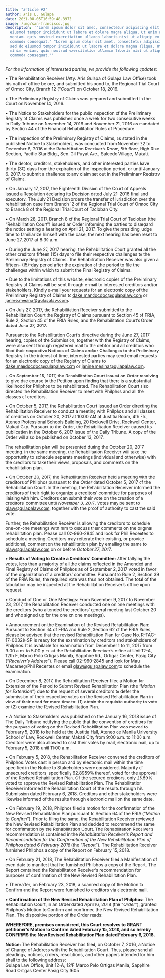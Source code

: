 ```yaml
---
title: "Article #2"
author: Aris L. Gulapa
date: 2021-08-05T16:59:48.397Z
image: /img/san-francisco.jpg
description: '"Lorem ipsum dolor sit amet, consectetur adipiscing elit, sed do
  eiusmod tempor incididunt ut labore et dolore magna aliqua. Ut enim ad minim
  veniam, quis nostrud exercitation ullamco laboris nisi ut aliquip ex ea
  commodo consequat." "Lorem ipsum dolor sit amet, consectetur adipiscing elit,
  sed do eiusmod tempor incididunt ut labore et dolore magna aliqua. Ut enim ad
  minim veniam, quis nostrud exercitation ullamco laboris nisi ut aliquip ex ea
  commodo consequat."'
---
```

<!--StartFragment-->

*For the information of interested parties, we provide the following updates:*

• The Rehabilitation Receiver (Atty. Aris Gulapa of Gulapa Law Office) took his oath of office before, and submitted his bond to, the Regional Trial Court of Ormoc City, Branch 12 (“*Court*”) on October 18, 2016.

• The Preliminary Registry of Claims was prepared and submitted to the Court on November 14, 2016.

• The Notice to Stakeholders for the public inspection of the Preliminary Registry of Claims was published once a week for two consecutive weeks in Daily Tribune on November 14, 2016 and November 21, 2016 as mandated by Section 44 of the Financial Rehabilitation Rules of Procedure.

• The inspection of the Preliminary Registry of Claims, as stated in the published Notice to Stakeholders, was conducted from November 22 to December 6, 2016 at the Rehabilitation Receiver’s Room, 5th floor, High Rise Section, Pacific Star Bldg., Sen. Gil Puyat Ave., Salcedo Village, Makati.

• The debtor, creditors, stakeholders, and other interested parties have thirty (30) days from the expiration of the inspection period, or until January 6, 2017, to submit a challenge to any claim set out in the Preliminary Registry of Claims.

• On January 17, 2017, the Eighteenth Division of the Court of Appeals issued a Resolution declaring its Decision dated July 21, 2016 final and executory. The July 21 Decision orders the transfer of jurisdiction over the rehabilitation case from Branch 12 of the Regional Trial Court of Ormoc City to Branch 8 of the Regional Trial Court of Tacloban City.

• On March 28, 2017, Branch 8 of the Regional Trial Court of Tacloban (the “Rehabilitation Court”) issued an Order informing the parties to disregard the notice setting a hearing on April 21, 2017. To give the presiding judge time to familiarize himself with the case, the next hearing has been reset to June 27, 2017 at 8:30 a.m.

• During the June 27, 2017 hearing, the Rehabilitation Court granted all the other creditors fifteen (15) days to file their respective challenges to the Preliminary Registry of Claims. The Rehabilitation Receiver was also given a fifteen- (15)-day period after the expiration of the period to file the challenges within which to submit the Final Registry of Claims.

• Due to the limitations of this website, electronic copies of the Preliminary Registry of Claims will be sent through e-mail to interested creditors and/or stakeholders. Kindly e-mail your requests for an electronic copy of the Preliminary Registry of Claims to dake.mandocdoc@gulapalaw.com or janine.mesina@gulapalaw.com.

• On July 27, 2017, the Rehabilitation Receiver submitted to the Rehabilitation Court the Registry of Claims pursuant to Section 45 of FRIA, Rule 2, Section 45 of the FRIA Rules, and the Rehabilitation Court’s Order dated June 27, 2017.

Pursuant to the Rehabilitation Court’s directive during the June 27, 2017 hearing, copies of the Submission, together with the Registry of Claims, were also sent through registered mail to the debtor and all creditors who filed their respective Notices of Claims and/or Challenges to the Preliminary Registry. In the interest of time, interested parties may send email requests for an electronic copy of the Registry of Claims to dake.mandocdoc@gulapalaw.com or janine.mesina@gulapalaw.com.

• On September 15, 2017, the Rehabilitation Court issued an Order resolving to give due course to the Petition upon finding that there is a substantial likelihood for Philphos to be rehabilitated. The Rehabilitation Court also directed the Rehabilitation Receiver to meet with Philphos and all the classes of creditors.

• On October 5, 2017, the Rehabilitation Court issued an Order directing the Rehabilitation Receiver to conduct a meeting with Philphos and all classes of creditors on October 20, 2017 at 10:00 AM at Justitia Room, 4th Flr., Ateneo Professional Schools Building, 20 Rockwell Drive, Rockwell Center, Makati City. Pursuant to the Order, the Rehabilitation Receiver caused its publication in the October 6, 2017 issue of the Daily Tribune. A copy of the Order will also be published on October 13, 2017.

The rehabilitation plan will be presented during the October 20, 2017 meeting. In the same meeting, the Rehabilitation Receiver will take the opportunity to schedule separate meetings (individual and otherwise) with the creditors to take their views, proposals, and comments on the rehabilitation plan.

• On October 20, 2017, the Rehabilitation Receiver held a meeting with the creditors of Philphos pursuant to the *Order* dated October 5, 2017 of the Rehabilitation Court. In the meeting, the Rehabilitation Receiver informed the creditors of their right to organize a creditors’ committee for purposes of liaising with him. Creditors can submit their vote on the creation of a creditors’ committee until *November 3, 2017*. Votes may be sent to glaw@gulapalaw.com, together with the proof of authority to cast the said vote.

Further, the Rehabilitation Receiver is allowing the creditors to schedule one-on-one meetings with him to discuss their comments on the original rehabilitation plan. Please call 02-960-2845 and look for Phil Recentes to schedule a meeting. Creditors may reiterate their existing, or provide additional, comment on the rehabilitation plan by emailing the same to glaw@gulapalaw.com on or before *October 27, 2017*.

• **Results of Voting to Create a Creditors’ Committee:** After tallying the votes, less than a majority of all the claims reflected in the Amended and Final Registry of Claims of Philphos as of September 2, 2017 voted in favor of the organization of a creditors’ committee. Pursuant to Rule 2, Section 39 of the FRIA Rules, the required vote was thus not obtained. The total of the tabulation may be inspected at the Rehabilitation Receiver’s office upon request.

• Conduct of One on One Meetings: From November 9, 2017 to November 23, 2017, the Rehabilitation Receiver conducted one on one meetings with the creditors (who attended the creditors’ general meeting last October 20 and who signed up for the one on one meetings).

• Announcement on the Examination of the Revised Rehabilitation Plan: Pursuant to Section 64 of FRIA and Rule 2, Section 62 of the FRIA Rules, please be advised that the revised Rehabilitation Plan for Case No. R-TAC-17-00328-SP is ready for the examination by creditors and stakeholders of Philphos. It is available for examination from December 1 to 11, 2017 from 9:00 a.m. to 5:00 p.m. at the Rehabilitation Receiver’s office at Unit 12-A, 12th F, Marco Polo Ortigas Manila, Sapphire Rd., Ortigas Center, Pasig City (“*Receiver’s Address*”). Please call 02-960-2845 and look for Mau Macaraeg/Phil Recentes or email glaw@gulapalaw.com to schedule the examination.

• On December 8, 2017, the Rehabilitation Receiver filed a Motion for Extension of the Period to Submit Revised Rehabilitation Plan (the “*Motion for Extension*”) due to the request of several creditors to defer the submission of their respective votes on the Revised Rehabilitation Plan in view of their need for more time to: (1) obtain the requisite authority to vote or (2) examine the Revised Rehabilitation Plan.

• A Notice to Stakeholders was published on the January 16, 2018 issue of The Daily Tribune notifying the public that the convention of creditors for the purpose of voting on the Revised Rehabilitation Plan was moved to February 5, 2018 to be held at the Justitia Hall, Ateneo de Manila University School of Law, Rockwell Center, Makati City from 9:00 a.m. to 11:00 a.m. Creditors were also allowed to cast their votes by mail, electronic mail, up to February 5, 2018 until 11:00 a.m.

• On February 5, 2018, the Rehabilitation Receiver convened the creditors of Philphos. Votes cast in person and by electronic mail within the time specified in the Notice to Stakeholders were considered. Majority of unsecured creditors, specifically 62.8959% thereof, voted for the approval of the Revised Rehabilitation Plan. Of the secured creditors, only 25.59% voted to approve the Revised Rehabilitation Plan. The Rehabilitation Receiver informed the Rehabilitation Court of the results through his Submission dated February 6, 2018. Creditors and other stakeholders were likewise informed of the results through electronic mail on the same date.

• On February 19, 2018, Philphos filed a motion for the confirmation of the New Revised Rehabilitation Plan pursuant to Section 64 of the FRIA (“*Motion to Confirm*”). Prior to filing the same, the Rehabilitation Receiver reviewed the New Revised Rehabilitation Plan and decided to recommend the same for confirmation by the Rehabilitation Court. The Rehabilitation Receiver’s recommendation is contained in the *Rehabilitation Receiver’s Report and Recommendation for the Confirmation of the New Rehabilitation Plan of Philphos dated 6 February 2018* (the “*Report*”). The Rehabilitation Receiver furnished Philphos a copy of the Report on February 15, 2018.

• On February 21, 2018, The Rehabilitation Receiver filed a Manifestation of even date to manifest that he furnished Philphos a copy of the Report. The Report contained the Rehabilitation Receiver’s recommendation for purposes of confirmation of the New Revised Rehabilitation Plan.

• Thereafter, on February 23, 2018, a scanned copy of the Motion to Confirm and the Report were furnished to creditors via electronic mail.

• **Confirmation of the New Revised Rehabilitation Plan of Philphos:** The Rehabilitation Court, in an Order dated April 16, 2018 (the “*Order*”), granted Philphos’s Motion to Confirm and confirmed the New Revised Rehabilitation Plan. The dispositive portion of the Order reads:

**WHEREFORE, premises considered, this Court resolves to GRANT petitioner’s Motion to Confirm dated February 15, 2018, and so hereby CONFIRMS the New Revised Rehabilitation Plan dated February 6, 2018.**

**Notice:** The Rehabilitation Receiver has filed, on October 7, 2016, a Notice of Change of Address with the Rehabilitation Court. Thus, please send all pleadings, notices, orders, resolutions, and other papers intended for him shall to the following address:\
Gulapa Law Office, Unit 12-A, 12/F Marco Polo Ortigas Manila, Sapphire Road Ortigas Center Pasig City 1605

<!--EndFragment-->